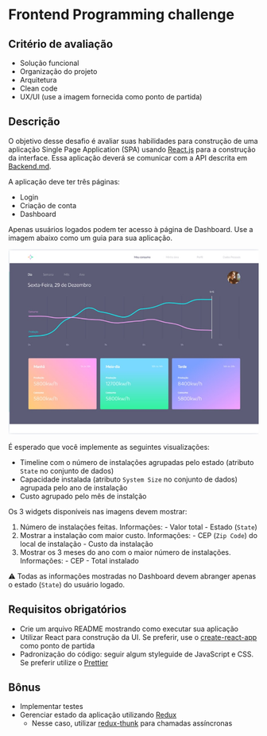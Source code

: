 # Frontend Programming challenge

## Critério de avaliação
 - Solução funcional
 - Organização do projeto
 - Arquitetura
 - Clean code
 - UX/UI (use a imagem fornecida como ponto de partida)

## Descrição

O objetivo desse desafio é avaliar suas habilidades para construção de uma aplicação Single Page Application (SPA) usando [React.js](https://reactjs.org) para a construção da interface. Essa aplicação deverá se comunicar com a API descrita em [Backend.md](https://github.com/orbita-cc/challenge/blob/master/Backend.md#backend-programming-challenge).

 A aplicação deve ter três páginas:
  - Login
  - Criação de conta
  - Dashboard
  
Apenas usuários logados podem ter acesso à página de Dashboard. Use a imagem abaixo como um guia para sua aplicação.

![Dashboard look](https://github.com/sauloaguiar/orbita.cc/blob/master/data/dahsboard.jpg "Dashboard")

  
É esperado que você implemente as seguintes visualizações:
  - Timeline com o número de instalações agrupadas pelo estado (atributo `State` no conjunto de dados)
  - Capacidade instalada (atributo `System Size` no conjunto de dados) agrupada pelo ano de instalação
  - Custo agrupado pelo mês de instalção

Os 3 widgets disponíveis nas imagens devem mostrar:
  1. Número de instalações feitas. Informações:
    - Valor total
    - Estado (`State`)
  2. Mostrar a instalação com maior custo. Informações:
    - CEP (`Zip Code`) do local de instalação
    - Custo da instalação
  3. Mostrar os 3 meses do ano com o maior número de instalações. Informações:
    - CEP
    - Total instalado
    
⚠️ Todas as informações mostradas no Dashboard devem abranger apenas o estado (`State`) do usuário logado.

## Requisitos obrigatórios
 - Crie um arquivo README mostrando como executar sua aplicação
 - Utilizar React para construção da UI. Se preferir, use o [create-react-app](https://github.com/facebook/create-react-app) como ponto de partida
 - Padronização do código: seguir algum styleguide de JavaScript e CSS. Se preferir utilize o [Prettier](https://prettier.io/)

## Bônus
 - Implementar testes
 - Gerenciar estado da aplicação utilizando [Redux](https://redux.js.org)
   - Nesse caso, utilizar [redux-thunk](https://github.com/reduxjs/redux-thunk) para chamadas assíncronas
   
 
